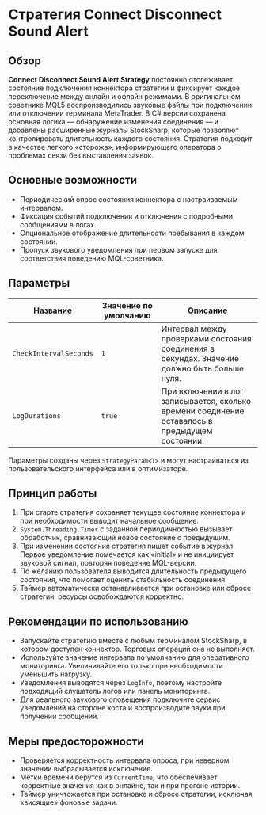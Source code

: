 # Стратегия Connect Disconnect Sound Alert

## Обзор
**Connect Disconnect Sound Alert Strategy** постоянно отслеживает состояние подключения коннектора стратегии и фиксирует каждое переключение между онлайн и офлайн режимами. В оригинальном советнике MQL5 воспроизводились звуковые файлы при подключении или отключении терминала MetaTrader. В C# версии сохранена основная логика — обнаружение изменения соединения — и добавлены расширенные журналы StockSharp, которые позволяют контролировать длительность каждого состояния. Стратегия подходит в качестве легкого «сторожа», информирующего оператора о проблемах связи без выставления заявок.

## Основные возможности
- Периодический опрос состояния коннектора с настраиваемым интервалом.
- Фиксация событий подключения и отключения с подробными сообщениями в логах.
- Опциональное отображение длительности пребывания в каждом состоянии.
- Пропуск звукового уведомления при первом запуске для соответствия поведению MQL-советника.

## Параметры
| Название | Значение по умолчанию | Описание |
| -------- | --------------------- | -------- |
| `CheckIntervalSeconds` | `1` | Интервал между проверками состояния соединения в секундах. Значение должно быть больше нуля. |
| `LogDurations` | `true` | При включении в лог записывается, сколько времени соединение оставалось в предыдущем состоянии. |

Параметры созданы через `StrategyParam<T>` и могут настраиваться из пользовательского интерфейса или в оптимизаторе.

## Принцип работы
1. При старте стратегия сохраняет текущее состояние коннектора и при необходимости выводит начальное сообщение.
2. `System.Threading.Timer` с заданной периодичностью вызывает обработчик, сравнивающий новое состояние с предыдущим.
3. При изменении состояния стратегия пишет событие в журнал. Первое уведомление помечается как «initial» и не инициирует звуковой сигнал, повторяя поведение MQL-версии.
4. По желанию пользователя выводится длительность предыдущего состояния, что помогает оценить стабильность соединения.
5. Таймер автоматически останавливается при остановке или сбросе стратегии, ресурсы освобождаются корректно.

## Рекомендации по использованию
- Запускайте стратегию вместе с любым терминалом StockSharp, в котором доступен коннектор. Торговых операций она не выполняет.
- Используйте значение интервала по умолчанию для оперативного мониторинга. Увеличивайте его только при необходимости уменьшить нагрузку.
- Уведомления выводятся через `LogInfo`, поэтому настройте подходящий слушатель логов или панель мониторинга.
- Для реального звукового оповещения подключите сервис уведомлений на стороне хоста и воспроизводите звуки при получении сообщений.

## Меры предосторожности
- Проверяется корректность интервала опроса, при неверном значении выбрасывается исключение.
- Метки времени берутся из `CurrentTime`, что обеспечивает корректные значения как в онлайне, так и при прогоне истории.
- Таймер уничтожается при остановке и сбросе стратегии, исключая «висящие» фоновые задачи.
